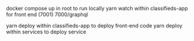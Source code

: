 docker compose up in root to run locally
yarn watch within classifieds-app for front end (7001)
7000/graphql

yarn deploy within classifieds-app to deploy front-end code
yarn deploy within services to deploy service

